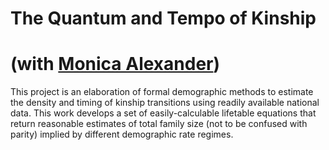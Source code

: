 # The Quantum and Tempo of Kinship
# (with [Monica Alexander](https://github.com/MJAlexander))

This project is an elaboration of formal demographic methods to estimate the density and timing of kinship transitions using readily available national data. This work develops a set of easily-calculable lifetable equations that return reasonable estimates of total family size (not to be confused with parity) implied by different demographic rate regimes.